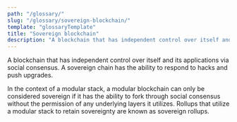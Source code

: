 ```yaml
---
path: "/glossary/"
slug: "/glossary/sovereign-blockchain/"
template: "glossaryTemplate"
title: "Sovereign blockchain"
description: "A blockchain that has independent control over itself and its applications via social consensus."
---
```


A blockchain that has independent control over itself and its applications via social consensus. A sovereign chain has the ability to respond to hacks and push upgrades.

In the context of a modular stack, a modular blockchain can only be considered sovereign if it has the ability to fork through social consensus without the permission of any underlying layers it utilizes. Rollups that utilize a modular stack to retain sovereignty are known as sovereign rollups.